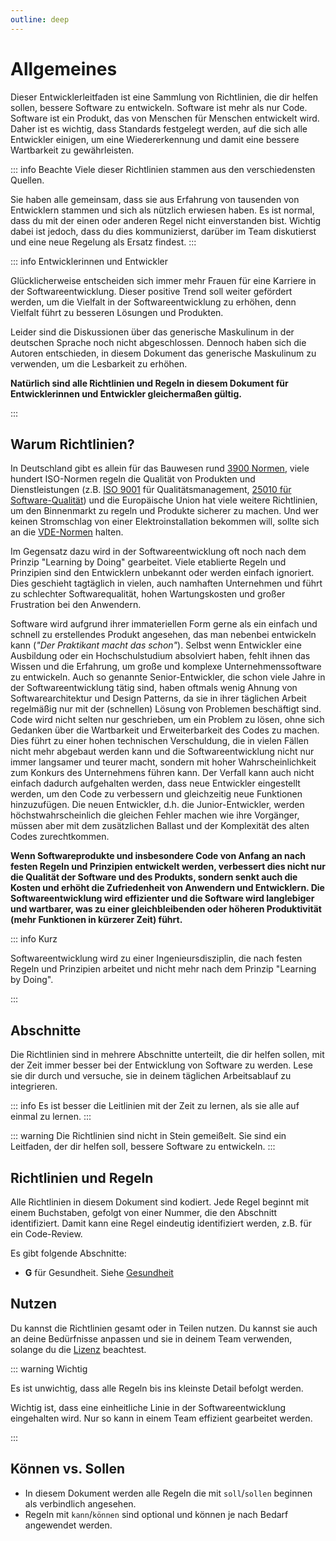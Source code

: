 ```yaml
---
outline: deep
---
```


# Allgemeines

Dieser Entwicklerleitfaden ist eine Sammlung von Richtlinien, die dir helfen sollen, bessere Software zu entwickeln.
Software ist mehr als nur Code. Software ist ein Produkt, das von Menschen für Menschen entwickelt wird.
Daher ist es wichtig, dass Standards festgelegt werden, auf die sich alle Entwickler einigen, um eine Wiedererkennung und damit eine bessere Wartbarkeit zu gewährleisten.

::: info Beachte
Viele dieser Richtlinien stammen aus den verschiedensten Quellen.

Sie haben alle gemeinsam, dass sie aus Erfahrung von tausenden von Entwicklern stammen und sich als nützlich erwiesen haben.
Es ist normal, dass du mit der einen oder anderen Regel nicht einverstanden bist.
Wichtig dabei ist jedoch, dass du dies kommunizierst, darüber im Team diskutierst und eine neue Regelung als Ersatz findest.
:::

::: info Entwicklerinnen und Entwickler

Glücklicherweise entscheiden sich immer mehr Frauen für eine Karriere in der Softwareentwicklung.
Dieser positive Trend soll weiter gefördert werden, um die Vielfalt in der Softwareentwicklung zu erhöhen, denn Vielfalt führt zu besseren Lösungen und Produkten.

Leider sind die Diskussionen über das generische Maskulinum in der deutschen Sprache noch nicht abgeschlossen.
Dennoch haben sich die Autoren entschieden, in diesem Dokument das generische Maskulinum zu verwenden, um die Lesbarkeit zu erhöhen.

**Natürlich sind alle Richtlinien und Regeln in diesem Dokument für Entwicklerinnen und Entwickler gleichermaßen gültig.**

:::

## Warum Richtlinien?

In Deutschland gibt es allein für das Bauwesen rund [3900 Normen](https://www.din.de/de/mitwirken/normenausschuesse/nabau/baukosten-normen), viele hundert ISO-Normen regeln die Qualität von Produkten und Dienstleistungen (z.B. [ISO 9001](https://www.iso.org/standard/62085.html) für Qualitätsmanagement, [25010 für Software-Qualität](https://iso25000.com/index.php/en/iso-25000-standards/iso-25010)) und die Europäische Union hat viele weitere Richtlinien, um den Binnenmarkt zu regeln und Produkte sicherer zu machen.
Und wer keinen Stromschlag von einer Elektroinstallation bekommen will, sollte sich an die [VDE-Normen](https://www.vde-verlag.de/standards.html) halten.

Im Gegensatz dazu wird in der Softwareentwicklung oft noch nach dem Prinzip "Learning by Doing" gearbeitet.
Viele etablierte Regeln und Prinzipien sind den Entwicklern unbekannt oder werden einfach ignoriert.
Dies geschieht tagtäglich in vielen, auch namhaften Unternehmen und führt zu schlechter Softwarequalität, hohen Wartungskosten und großer Frustration bei den Anwendern.

Software wird aufgrund ihrer immateriellen Form gerne als ein einfach und schnell zu erstellendes Produkt angesehen, das man nebenbei entwickeln kann (*"Der Praktikant macht das schon"*).
Selbst wenn Entwickler eine Ausbildung oder ein Hochschulstudium absolviert haben, fehlt ihnen das Wissen und die Erfahrung, um große und komplexe Unternehmenssoftware zu entwickeln.
Auch so genannte Senior-Entwickler, die schon viele Jahre in der Softwareentwicklung tätig sind, haben oftmals wenig Ahnung von Softwarearchitektur und Design Patterns, da sie in ihrer täglichen Arbeit regelmäßig nur mit der (schnellen) Lösung von Problemen beschäftigt sind.
Code wird nicht selten nur geschrieben, um ein Problem zu lösen, ohne sich Gedanken über die Wartbarkeit und Erweiterbarkeit des Codes zu machen.
Dies führt zu einer hohen technischen Verschuldung, die in vielen Fällen nicht mehr abgebaut werden kann und die Softwareentwicklung nicht nur immer langsamer und teurer macht, sondern mit hoher Wahrscheinlichkeit zum Konkurs des Unternehmens führen kann.
Der Verfall kann auch nicht einfach dadurch aufgehalten werden, dass neue Entwickler eingestellt werden, um den Code zu verbessern und gleichzeitig neue Funktionen hinzuzufügen.
Die neuen Entwickler, d.h. die Junior-Entwickler, werden höchstwahrscheinlich die gleichen Fehler machen wie ihre Vorgänger, müssen aber mit dem zusätzlichen Ballast und der Komplexität des alten Codes zurechtkommen.

**Wenn Softwareprodukte und insbesondere Code von Anfang an nach festen Regeln und Prinzipien entwickelt werden, verbessert dies nicht nur die Qualität der Software und des Produkts, sondern senkt auch die Kosten und erhöht die Zufriedenheit von Anwendern und Entwicklern.
Die Softwareentwicklung wird effizienter und die Software wird langlebiger und wartbarer, was zu einer gleichbleibenden oder höheren Produktivität (mehr Funktionen in kürzerer Zeit) führt.**

::: info Kurz

Softwareentwicklung wird zu einer Ingenieursdisziplin, die nach festen Regeln und Prinzipien arbeitet und nicht mehr nach dem Prinzip "Learning by Doing".

:::

## Abschnitte

Die Richtlinien sind in mehrere Abschnitte unterteilt, die dir helfen sollen, mit der Zeit immer besser bei der Entwicklung von Software zu werden.
Lese sie dir durch und versuche, sie in deinem täglichen Arbeitsablauf zu integrieren.

::: info
Es ist besser die Leitlinien mit der Zeit zu lernen, als sie alle auf einmal zu lernen.
:::

::: warning
Die Richtlinien sind nicht in Stein gemeißelt. Sie sind ein Leitfaden, der dir helfen soll, bessere Software zu entwickeln.
:::

## Richtlinien und Regeln

Alle Richtlinien in diesem Dokument sind kodiert. Jede Regel beginnt mit einem Buchstaben, gefolgt von einer Nummer, die den Abschnitt identifiziert.
Damit kann eine Regel eindeutig identifiziert werden, z.B. für ein Code-Review.

Es gibt folgende Abschnitte:

- **G** für Gesundheit. Siehe [Gesundheit](./1.health/)

## Nutzen

Du kannst die Richtlinien gesamt oder in Teilen nutzen. Du kannst sie auch an deine Bedürfnisse anpassen und sie in deinem Team verwenden,
solange du die [Lizenz](../.#license) beachtest.

::: warning Wichtig

Es ist unwichtig, dass alle Regeln bis ins kleinste Detail befolgt werden.

Wichtig ist, dass eine einheitliche Linie in der Softwareentwicklung eingehalten wird.
Nur so kann in einem Team effizient gearbeitet werden.

:::

## Können vs. Sollen

- In diesem Dokument werden alle Regeln die mit `soll`/`sollen` beginnen als verbindlich angesehen.
- Regeln mit `kann`/`können` sind optional und können je nach Bedarf angewendet werden.
